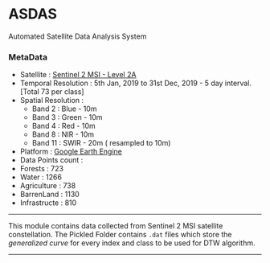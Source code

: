 # ASDAS
Automated Satellite Data Analysis System

### MetaData
* Satellite : [Sentinel 2 MSI - Level 2A](https://developers.google.com/earth-engine/datasets/catalog/COPERNICUS_S2_SR)
* Temporal Resolution : 5th Jan, 2019 to 31st Dec, 2019 - 5 day interval. [Total 73 per class]
* Spatial Resolution : 
  * Band 2 : Blue - 10m
  * Band 3 : Green - 10m
  * Band 4 : Red - 10m
  * Band 8 : NIR - 10m
  * Band 11 : SWIR - 20m ( resampled to 10m)
* Platform : [Google Earth Engine](https://code.earthengine.google.com/?scriptPath=users%2Fshubhamverma3542_gis%2Fgis%3Adata_for_dtw)
* Data Points count :
 * Forests : 723
 * Water : 1266
 * Agriculture : 738
 * BarrenLand : 1130
 * Infrastructe : 810

---

This module contains data collected from Sentinel 2 MSI satellite constellation. The Pickled Folder contains `.dat` files which store the 
_generalized curve_ for every index and class to be used for DTW algorithm.

---
